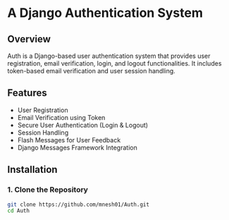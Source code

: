 # A Django Authentication System

## Overview
Auth is a Django-based user authentication system that provides user registration, email verification, login, and logout functionalities. 
It includes token-based email verification and user session handling.

## Features
- User Registration
- Email Verification using Token
- Secure User Authentication (Login & Logout)
- Session Handling
- Flash Messages for User Feedback
- Django Messages Framework Integration

## Installation
### 1. Clone the Repository
```bash
git clone https://github.com/mnesh01/Auth.git
cd Auth
